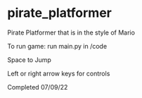 # pirate_platformer
Pirate Platformer that is in the style of Mario

To run game: run main.py in /code 


Space to Jump

Left or right arrow keys for controls

Completed 07/09/22
